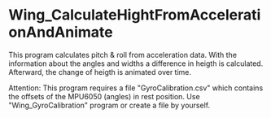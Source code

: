 # Wing_CalculateHightFromAccelerationAndAnimate
This program calculates pitch & roll from acceleration data. With the information about the angles and widths a difference in heigth is calculated. Afterward, the change of heigth is animated over time.

Attention: This program requires a file "GyroCalibration.csv" which contains the offsets of the MPU6050 (angles) in rest position. Use "Wing_GyroCalibration" program or create a file by yourself.
